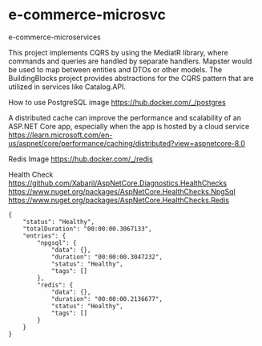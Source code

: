 # e-commerce-microsvc
e-commerce-microservices

This project implements CQRS by using the MediatR library, where commands and queries are handled by separate handlers. 
Mapster would be used to map between entities and DTOs or other models.
The BuildingBlocks project provides abstractions for the CQRS pattern that are utilized in services like Catalog.API.

How to use PostgreSQL image
https://hub.docker.com/_/postgres

A distributed cache can improve the performance and scalability of an ASP.NET Core app, especially when the app is hosted by a cloud service
https://learn.microsoft.com/en-us/aspnet/core/performance/caching/distributed?view=aspnetcore-8.0

Redis Image
https://hub.docker.com/_/redis

Health Check
https://github.com/Xabaril/AspNetCore.Diagnostics.HealthChecks
https://www.nuget.org/packages/AspNetCore.HealthChecks.NpgSql
https://www.nuget.org/packages/AspNetCore.HealthChecks.Redis

``` HealtCheck Response
{
    "status": "Healthy",
    "totalDuration": "00:00:00.3067133",
    "entries": {
        "npgsql": {
            "data": {},
            "duration": "00:00:00.3047232",
            "status": "Healthy",
            "tags": []
        },
        "redis": {
            "data": {},
            "duration": "00:00:00.2136677",
            "status": "Healthy",
            "tags": []
        }
    }
}
```
